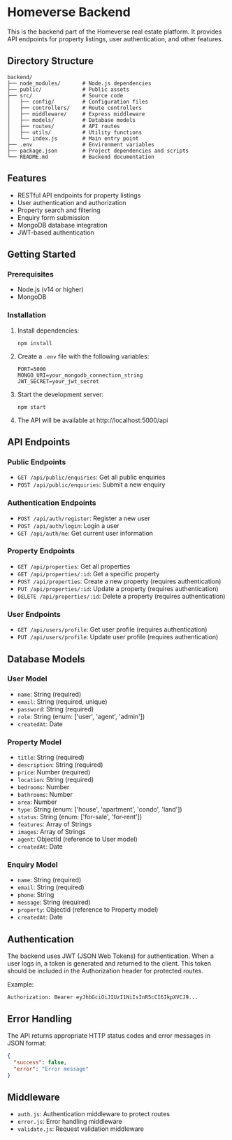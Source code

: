 # Homeverse Backend

This is the backend part of the Homeverse real estate platform. It provides API endpoints for property listings, user authentication, and other features.

## Directory Structure

```
backend/
├── node_modules/       # Node.js dependencies
├── public/             # Public assets
├── src/                # Source code
│   ├── config/         # Configuration files
│   ├── controllers/    # Route controllers
│   ├── middleware/     # Express middleware
│   ├── models/         # Database models
│   ├── routes/         # API routes
│   ├── utils/          # Utility functions
│   └── index.js        # Main entry point
├── .env                # Environment variables
├── package.json        # Project dependencies and scripts
└── README.md           # Backend documentation
```

## Features

- RESTful API endpoints for property listings
- User authentication and authorization
- Property search and filtering
- Enquiry form submission
- MongoDB database integration
- JWT-based authentication

## Getting Started

### Prerequisites

- Node.js (v14 or higher)
- MongoDB

### Installation

1. Install dependencies:
   ```
   npm install
   ```

2. Create a `.env` file with the following variables:
   ```
   PORT=5000
   MONGO_URI=your_mongodb_connection_string
   JWT_SECRET=your_jwt_secret
   ```

3. Start the development server:
   ```
   npm start
   ```

4. The API will be available at http://localhost:5000/api

## API Endpoints

### Public Endpoints

- `GET /api/public/enquiries`: Get all public enquiries
- `POST /api/public/enquiries`: Submit a new enquiry

### Authentication Endpoints

- `POST /api/auth/register`: Register a new user
- `POST /api/auth/login`: Login a user
- `GET /api/auth/me`: Get current user information

### Property Endpoints

- `GET /api/properties`: Get all properties
- `GET /api/properties/:id`: Get a specific property
- `POST /api/properties`: Create a new property (requires authentication)
- `PUT /api/properties/:id`: Update a property (requires authentication)
- `DELETE /api/properties/:id`: Delete a property (requires authentication)

### User Endpoints

- `GET /api/users/profile`: Get user profile (requires authentication)
- `PUT /api/users/profile`: Update user profile (requires authentication)

## Database Models

### User Model

- `name`: String (required)
- `email`: String (required, unique)
- `password`: String (required)
- `role`: String (enum: ['user', 'agent', 'admin'])
- `createdAt`: Date

### Property Model

- `title`: String (required)
- `description`: String (required)
- `price`: Number (required)
- `location`: String (required)
- `bedrooms`: Number
- `bathrooms`: Number
- `area`: Number
- `type`: String (enum: ['house', 'apartment', 'condo', 'land'])
- `status`: String (enum: ['for-sale', 'for-rent'])
- `features`: Array of Strings
- `images`: Array of Strings
- `agent`: ObjectId (reference to User model)
- `createdAt`: Date

### Enquiry Model

- `name`: String (required)
- `email`: String (required)
- `phone`: String
- `message`: String (required)
- `property`: ObjectId (reference to Property model)
- `createdAt`: Date

## Authentication

The backend uses JWT (JSON Web Tokens) for authentication. When a user logs in, a token is generated and returned to the client. This token should be included in the Authorization header for protected routes.

Example:
```
Authorization: Bearer eyJhbGciOiJIUzI1NiIsInR5cCI6IkpXVCJ9...
```

## Error Handling

The API returns appropriate HTTP status codes and error messages in JSON format:

```json
{
  "success": false,
  "error": "Error message"
}
```

## Middleware

- `auth.js`: Authentication middleware to protect routes
- `error.js`: Error handling middleware
- `validate.js`: Request validation middleware 